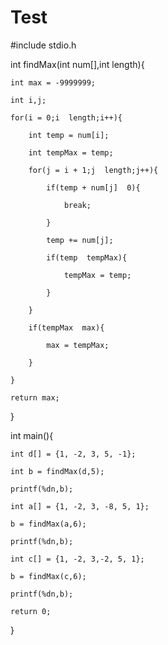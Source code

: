 # Test
#include stdio.h

 

int findMax(int num[],int length){

    int max = -9999999;

    int i,j;

    for(i = 0;i  length;i++){

        int temp = num[i];

        int tempMax = temp;

        for(j = i + 1;j  length;j++){

            if(temp + num[j]  0){

                break;

            }

            temp += num[j];

            if(temp  tempMax){

                tempMax = temp;

            }

        }

        if(tempMax  max){

            max = tempMax;

        }

    }

    return max;

}

 

int main(){

    int d[] = {1, -2, 3, 5, -1};

    int b = findMax(d,5);

    printf(%dn,b);

    int a[] = {1, -2, 3, -8, 5, 1};

    b = findMax(a,6);

    printf(%dn,b);

    int c[] = {1, -2, 3,-2, 5, 1};

    b = findMax(c,6);

    printf(%dn,b);

    return 0;

}

